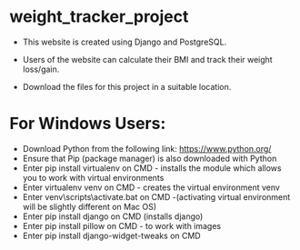 # weight_tracker_project
- This website is created using Django and PostgreSQL.
- Users of the website can calculate their BMI and track their weight loss/gain.

- Download the files for this project in a suitable location.

# For Windows Users:
- Download Python from the following link: https://www.python.org/
- Ensure that Pip (package manager) is also downloaded with Python
- Enter pip install virtualenv on CMD - installs the module which allows you to work with virtual environments
- Enter virtualenv venv on CMD - creates the virtual environment venv
- Enter venv\scripts\activate.bat on CMD -(activating virtual environment will be slightly different on Mac OS)
- Enter pip install django on CMD (installs django)
- Enter pip install pillow on CMD - to work with images
- Enter pip install django-widget-tweaks on CMD

